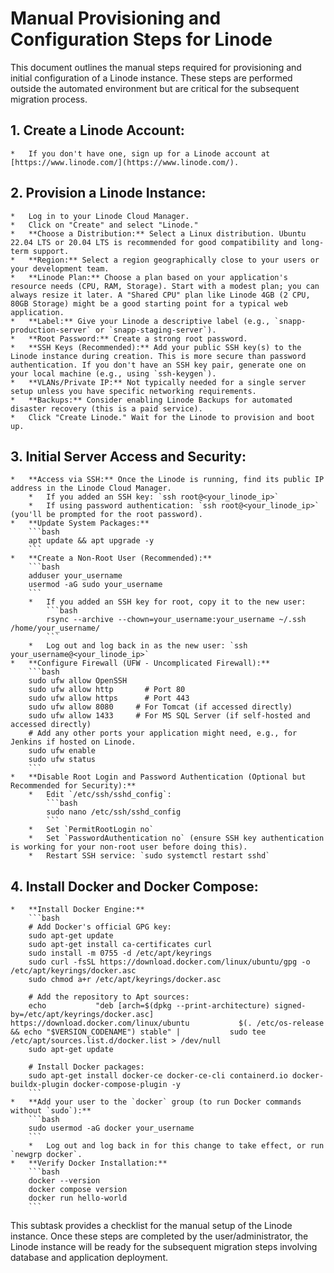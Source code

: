 # Manual Provisioning and Configuration Steps for Linode

This document outlines the manual steps required for provisioning and initial configuration of a Linode instance. These steps are performed outside the automated environment but are critical for the subsequent migration process.

## 1. Create a Linode Account:
    *   If you don't have one, sign up for a Linode account at [https://www.linode.com/](https://www.linode.com/).

## 2. Provision a Linode Instance:
    *   Log in to your Linode Cloud Manager.
    *   Click on "Create" and select "Linode."
    *   **Choose a Distribution:** Select a Linux distribution. Ubuntu 22.04 LTS or 20.04 LTS is recommended for good compatibility and long-term support.
    *   **Region:** Select a region geographically close to your users or your development team.
    *   **Linode Plan:** Choose a plan based on your application's resource needs (CPU, RAM, Storage). Start with a modest plan; you can always resize it later. A "Shared CPU" plan like Linode 4GB (2 CPU, 80GB Storage) might be a good starting point for a typical web application.
    *   **Label:** Give your Linode a descriptive label (e.g., `snapp-production-server` or `snapp-staging-server`).
    *   **Root Password:** Create a strong root password.
    *   **SSH Keys (Recommended):** Add your public SSH key(s) to the Linode instance during creation. This is more secure than password authentication. If you don't have an SSH key pair, generate one on your local machine (e.g., using `ssh-keygen`).
    *   **VLANs/Private IP:** Not typically needed for a single server setup unless you have specific networking requirements.
    *   **Backups:** Consider enabling Linode Backups for automated disaster recovery (this is a paid service).
    *   Click "Create Linode." Wait for the Linode to provision and boot up.

## 3. Initial Server Access and Security:
    *   **Access via SSH:** Once the Linode is running, find its public IP address in the Linode Cloud Manager.
        *   If you added an SSH key: `ssh root@<your_linode_ip>`
        *   If using password authentication: `ssh root@<your_linode_ip>` (you'll be prompted for the root password).
    *   **Update System Packages:**
        ```bash
        apt update && apt upgrade -y
        ```
    *   **Create a Non-Root User (Recommended):**
        ```bash
        adduser your_username
        usermod -aG sudo your_username
        ```
        *   If you added an SSH key for root, copy it to the new user:
            ```bash
            rsync --archive --chown=your_username:your_username ~/.ssh /home/your_username/
            ```
        *   Log out and log back in as the new user: `ssh your_username@<your_linode_ip>`
    *   **Configure Firewall (UFW - Uncomplicated Firewall):**
        ```bash
        sudo ufw allow OpenSSH
        sudo ufw allow http       # Port 80
        sudo ufw allow https      # Port 443
        sudo ufw allow 8080     # For Tomcat (if accessed directly)
        sudo ufw allow 1433     # For MS SQL Server (if self-hosted and accessed directly)
        # Add any other ports your application might need, e.g., for Jenkins if hosted on Linode.
        sudo ufw enable
        sudo ufw status
        ```
    *   **Disable Root Login and Password Authentication (Optional but Recommended for Security):**
        *   Edit `/etc/ssh/sshd_config`:
            ```bash
            sudo nano /etc/ssh/sshd_config
            ```
        *   Set `PermitRootLogin no`
        *   Set `PasswordAuthentication no` (ensure SSH key authentication is working for your non-root user before doing this).
        *   Restart SSH service: `sudo systemctl restart sshd`

## 4. Install Docker and Docker Compose:
    *   **Install Docker Engine:**
        ```bash
        # Add Docker's official GPG key:
        sudo apt-get update
        sudo apt-get install ca-certificates curl
        sudo install -m 0755 -d /etc/apt/keyrings
        sudo curl -fsSL https://download.docker.com/linux/ubuntu/gpg -o /etc/apt/keyrings/docker.asc
        sudo chmod a+r /etc/apt/keyrings/docker.asc

        # Add the repository to Apt sources:
        echo           "deb [arch=$(dpkg --print-architecture) signed-by=/etc/apt/keyrings/docker.asc] https://download.docker.com/linux/ubuntu           $(. /etc/os-release && echo "$VERSION_CODENAME") stable" |           sudo tee /etc/apt/sources.list.d/docker.list > /dev/null
        sudo apt-get update

        # Install Docker packages:
        sudo apt-get install docker-ce docker-ce-cli containerd.io docker-buildx-plugin docker-compose-plugin -y
        ```
    *   **Add your user to the `docker` group (to run Docker commands without `sudo`):**
        ```bash
        sudo usermod -aG docker your_username
        ```
        *   Log out and log back in for this change to take effect, or run `newgrp docker`.
    *   **Verify Docker Installation:**
        ```bash
        docker --version
        docker compose version
        docker run hello-world
        ```

This subtask provides a checklist for the manual setup of the Linode instance. Once these steps are completed by the user/administrator, the Linode instance will be ready for the subsequent migration steps involving database and application deployment.
